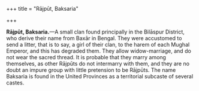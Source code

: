 +++
title = "Rājpūt, Baksaria"

+++

**Rājpūt, Baksaria.**—A small clan found principally in the Bilāspur District, who derive their name from Baxār in Bengal. They were accustomed to send a litter, that is to say, a girl of their clan, to the harem of each Mughal Emperor, and this has degraded them. They allow widow-marriage, and do not wear the sacred thread. It is probable that they marry among themselves, as other Rājpūts do not intermarry with them, and they are no doubt an impure group with little pretension to be Rājpūts. The name Baksaria is found in the United Provinces as a territorial subcaste of several castes. 

